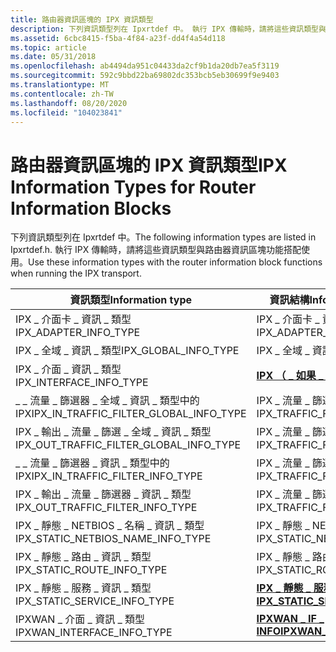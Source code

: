 ```yaml
---
title: 路由器資訊區塊的 IPX 資訊類型
description: 下列資訊類型列在 Ipxrtdef 中。 執行 IPX 傳輸時，請將這些資訊類型與路由器資訊區塊功能搭配使用。
ms.assetid: 6cbc8415-f5ba-4f84-a23f-dd4f4a54d118
ms.topic: article
ms.date: 05/31/2018
ms.openlocfilehash: ab4494da951c04433da2cf9b1da20db7ea5f3119
ms.sourcegitcommit: 592c9bbd22ba69802dc353bcb5eb30699f9e9403
ms.translationtype: MT
ms.contentlocale: zh-TW
ms.lasthandoff: 08/20/2020
ms.locfileid: "104023841"
---
```

# <a name="ipx-information-types-for-router-information-blocks"></a><span data-ttu-id="1bf96-104">路由器資訊區塊的 IPX 資訊類型</span><span class="sxs-lookup"><span data-stu-id="1bf96-104">IPX Information Types for Router Information Blocks</span></span>

<span data-ttu-id="1bf96-105">下列資訊類型列在 Ipxrtdef 中。</span><span class="sxs-lookup"><span data-stu-id="1bf96-105">The following information types are listed in Ipxrtdef.h.</span></span> <span data-ttu-id="1bf96-106">執行 IPX 傳輸時，請將這些資訊類型與路由器資訊區塊功能搭配使用。</span><span class="sxs-lookup"><span data-stu-id="1bf96-106">Use these information types with the router information block functions when running the IPX transport.</span></span>



| <span data-ttu-id="1bf96-107">資訊類型</span><span class="sxs-lookup"><span data-stu-id="1bf96-107">Information type</span></span>                              | <span data-ttu-id="1bf96-108">資訊結構</span><span class="sxs-lookup"><span data-stu-id="1bf96-108">Information structure</span></span>                                          |
|-----------------------------------------------|----------------------------------------------------------------|
| <span data-ttu-id="1bf96-109">IPX \_ 介面卡 \_ 資訊 \_ 類型</span><span class="sxs-lookup"><span data-stu-id="1bf96-109">IPX\_ADAPTER\_INFO\_TYPE</span></span>                      | <span data-ttu-id="1bf96-110">IPX \_ 介面卡 \_ 資訊</span><span class="sxs-lookup"><span data-stu-id="1bf96-110">IPX\_ADAPTER\_INFO</span></span>                                             |
| <span data-ttu-id="1bf96-111">IPX \_ 全域 \_ 資訊 \_ 類型</span><span class="sxs-lookup"><span data-stu-id="1bf96-111">IPX\_GLOBAL\_INFO\_TYPE</span></span>                       | <span data-ttu-id="1bf96-112">IPX \_ 全域 \_ 資訊</span><span class="sxs-lookup"><span data-stu-id="1bf96-112">IPX\_GLOBAL\_INFO</span></span>                                              |
| <span data-ttu-id="1bf96-113">IPX \_ 介面 \_ 資訊 \_ 類型</span><span class="sxs-lookup"><span data-stu-id="1bf96-113">IPX\_INTERFACE\_INFO\_TYPE</span></span>                    | [<span data-ttu-id="1bf96-114">**IPX （ \_ 如果 \_ 資訊）**</span><span class="sxs-lookup"><span data-stu-id="1bf96-114">**IPX\_IF\_INFO**</span></span>](/windows/desktop/api/Ipxrtdef/ns-ipxrtdef-ipx_if_info)                           |
| <span data-ttu-id="1bf96-115">\_ \_ 流量 \_ 篩選器 \_ 全域 \_ 資訊 \_ 類型中的 IPX</span><span class="sxs-lookup"><span data-stu-id="1bf96-115">IPX\_IN\_TRAFFIC\_FILTER\_GLOBAL\_INFO\_TYPE</span></span>  | <span data-ttu-id="1bf96-116">IPX \_ 流量 \_ 篩選 \_ 全域 \_ 資訊</span><span class="sxs-lookup"><span data-stu-id="1bf96-116">IPX\_TRAFFIC\_FILTER\_GLOBAL\_INFO</span></span>                             |
| <span data-ttu-id="1bf96-117">IPX \_ 輸出 \_ 流量 \_ 篩選 \_ 全域 \_ 資訊 \_ 類型</span><span class="sxs-lookup"><span data-stu-id="1bf96-117">IPX\_OUT\_TRAFFIC\_FILTER\_GLOBAL\_INFO\_TYPE</span></span> | <span data-ttu-id="1bf96-118">IPX \_ 流量 \_ 篩選 \_ 全域 \_ 資訊</span><span class="sxs-lookup"><span data-stu-id="1bf96-118">IPX\_TRAFFIC\_FILTER\_GLOBAL\_INFO</span></span>                             |
| <span data-ttu-id="1bf96-119">\_ \_ 流量 \_ 篩選器 \_ 資訊 \_ 類型中的 IPX</span><span class="sxs-lookup"><span data-stu-id="1bf96-119">IPX\_IN\_TRAFFIC\_FILTER\_INFO\_TYPE</span></span>          | <span data-ttu-id="1bf96-120">IPX \_ 流量 \_ 篩選器 \_ 資訊</span><span class="sxs-lookup"><span data-stu-id="1bf96-120">IPX\_TRAFFIC\_FILTER\_INFO</span></span>                                     |
| <span data-ttu-id="1bf96-121">IPX \_ 輸出 \_ 流量 \_ 篩選器 \_ 資訊 \_ 類型</span><span class="sxs-lookup"><span data-stu-id="1bf96-121">IPX\_OUT\_TRAFFIC\_FILTER\_INFO\_TYPE</span></span>         | <span data-ttu-id="1bf96-122">IPX \_ 流量 \_ 篩選器 \_ 資訊</span><span class="sxs-lookup"><span data-stu-id="1bf96-122">IPX\_TRAFFIC\_FILTER\_INFO</span></span>                                     |
| <span data-ttu-id="1bf96-123">IPX \_ 靜態 \_ NETBIOS \_ 名稱 \_ 資訊 \_ 類型</span><span class="sxs-lookup"><span data-stu-id="1bf96-123">IPX\_STATIC\_NETBIOS\_NAME\_INFO\_TYPE</span></span>        | <span data-ttu-id="1bf96-124">IPX \_ 靜態 \_ NETBIOS \_ 名稱 \_ 資訊</span><span class="sxs-lookup"><span data-stu-id="1bf96-124">IPX\_STATIC\_NETBIOS\_NAME\_INFO</span></span>                               |
| <span data-ttu-id="1bf96-125">IPX \_ 靜態 \_ 路由 \_ 資訊 \_ 類型</span><span class="sxs-lookup"><span data-stu-id="1bf96-125">IPX\_STATIC\_ROUTE\_INFO\_TYPE</span></span>                | <span data-ttu-id="1bf96-126">IPX \_ 靜態 \_ 路由 \_ 資訊</span><span class="sxs-lookup"><span data-stu-id="1bf96-126">IPX\_STATIC\_ROUTE\_INFO</span></span>                                       |
| <span data-ttu-id="1bf96-127">IPX \_ 靜態 \_ 服務 \_ 資訊 \_ 類型</span><span class="sxs-lookup"><span data-stu-id="1bf96-127">IPX\_STATIC\_SERVICE\_INFO\_TYPE</span></span>              | <span data-ttu-id="1bf96-128">[**IPX \_ 靜態 \_ 服務 \_ 資訊**](/previous-versions/windows/desktop/legacy/aa374456(v=vs.85))</span><span class="sxs-lookup"><span data-stu-id="1bf96-128">[**IPX\_STATIC\_SERVICE\_INFO**](/previous-versions/windows/desktop/legacy/aa374456(v=vs.85))</span></span> |
| <span data-ttu-id="1bf96-129">IPXWAN \_ 介面 \_ 資訊 \_ 類型</span><span class="sxs-lookup"><span data-stu-id="1bf96-129">IPXWAN\_INTERFACE\_INFO\_TYPE</span></span>                 | [<span data-ttu-id="1bf96-130">**IPXWAN \_ IF \_ INFO**</span><span class="sxs-lookup"><span data-stu-id="1bf96-130">**IPXWAN\_IF\_INFO**</span></span>](/windows/desktop/api/Ipxrtdef/ns-ipxrtdef-ipxwan_if_info)                     |



 

 

 